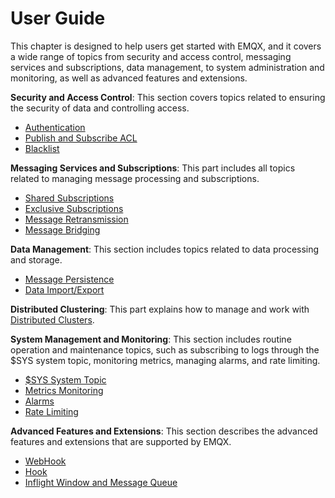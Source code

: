 # User Guide

This chapter is designed to help users get started with EMQX, and it covers a wide range of topics from security and access control, messaging services and subscriptions, data management, to system administration and monitoring, as well as advanced features and extensions.



**Security and Access Control**: This section covers topics related to ensuring the security of data and controlling access.

- [Authentication](./auth.md)
- [Publish and Subscribe ACL](./acl.md)
- [Blacklist](./blacklist.md)



**Messaging Services and Subscriptions**: This part includes all topics related to managing message processing and subscriptions.

- [Shared Subscriptions](./shared-subscriptions.md)
- [Exclusive Subscriptions](./exclusive-subscriptions.md)
- [Message Retransmission](./retransmission.md)
- [Message Bridging](../bridge/bridge.md)



**Data Management**: This section includes topics related to data processing and storage.

- [Message Persistence](../backend/backend.md)
- [Data Import/Export](./data-import-and-export.md)



**Distributed Clustering**: This part explains how to manage and work with [Distributed Clusters](./cluster.md).



**System Management and Monitoring**: This section includes routine operation and maintenance topics, such as subscribing to logs through the $SYS system topic, monitoring metrics, managing alarms, and rate limiting.

- [$SYS System Topic](./system-topic.md)
- [Metrics Monitoring](./metrics-and-stats.md)
- [Alarms](./alarms.md)
- [Rate Limiting](./rate-limit.md)



**Advanced Features and Extensions**: This section describes the advanced features and extensions that are supported by EMQX.

- [WebHook](./webhook.md)
- [Hook](./hooks.md)
- [Inflight Window and Message Queue](./inflight-window-and-message-queue.md)